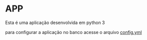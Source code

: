 # APP

Esta é uma aplicação desenvolvida em python 3

para configurar a aplicação no banco acesse o arquivo [config.yml](./config.yml)
